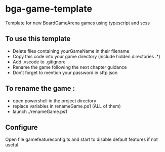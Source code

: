 # bga-game-template
Template for new BoardGameArena games using typescript and scss

## To use this template
- Delete files containing yourGameName in their filename
- Copy this code into your game directory (include hidden directories .*)
- Add .vscode to .gitignore
- Rename the game following the next chapter guidance
- Don’t forget to mention your password in sftp.json

## To rename the game :
- open powershell in the project directory
- replace variables in renameGame.ps1 (ALL of them)
- launch ./renameGame.ps1

## Configure
Open file gamefeatureconfig.ts and start to disable default features if not useful.

